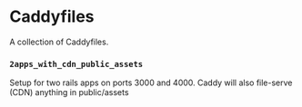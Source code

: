 

# Caddyfiles

A collection of Caddyfiles.

### `2apps_with_cdn_public_assets`

Setup for two rails apps on ports 3000 and 4000.  Caddy will also file-serve (CDN) anything in public/assets

